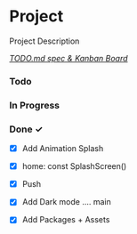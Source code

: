 # Project

Project Description

<em>[TODO.md spec & Kanban Board](https://bit.ly/3fCwKfM)</em>

### Todo


### In Progress


### Done ✓

- [x] Add Animation Splash  
- [x] home: const SplashScreen()  
- [x] Push  
- [x] Add Dark mode .... main  
- [x] Add Packages + Assets  

